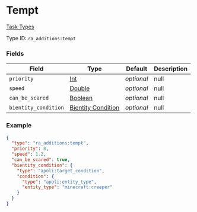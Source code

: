 # Tempt
[Task Types](../task_types.md)



Type ID: `ra_additions:tempt`
### Fields
 | Field | Type | Default | Description | 
|---|---|---|---|
 | `priority` | [Int](../data_types/int.md) | _optional_ | null | 
 | `speed` | [Double](../data_types/double.md) | _optional_ | null | 
 | `can_be_scared` | [Boolean](../data_types/boolean.md) | _optional_ | null | 
 | `bientity_condition` | [Bientity Condition](../bientity_condition_types.md) | _optional_ | null | 

### Example
```json
{
  "type": "ra_additions:tempt",
  "priority": 0,
  "speed": 1.2,
  "can_be_scared": true,
  "bientity_condition": {
    "type": "apoli:target_condition",
    "condition": {
      "type": "apoli:entity_type",
      "entity_type": "minecraft:creeper"
    }
  }
}
```

